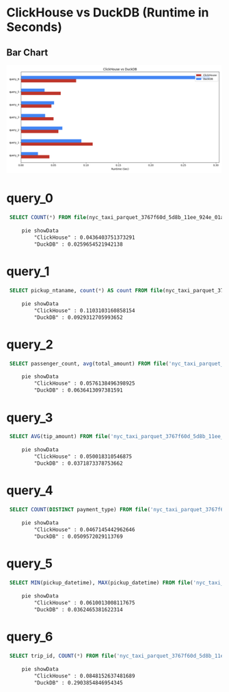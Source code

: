 # ClickHouse vs DuckDB (Runtime in Seconds)

## Bar Chart
![Bar Chart](bar_chart.png)
# query_0
```sql
 SELECT COUNT(*) FROM file(nyc_taxi_parquet_3767f60d_5d8b_11ee_924e_01a4aa584ed2.parquet);
```

```mermaid
     pie showData
         "ClickHouse" : 0.0436403751373291
         "DuckDB" : 0.0259654521942138
```
# query_1
```sql
 SELECT pickup_ntaname, count(*) AS count FROM file(nyc_taxi_parquet_3767f60d_5d8b_11ee_924e_01a4aa584ed2.parquet) GROUP BY pickup_ntaname ORDER BY count DESC LIMIT 10;
```

```mermaid
     pie showData
         "ClickHouse" : 0.1103103160858154
         "DuckDB" : 0.0929312705993652
```
# query_2
```sql
 SELECT passenger_count, avg(total_amount) FROM file('nyc_taxi_parquet_3767f60d_5d8b_11ee_924e_01a4aa584ed2.parquet') GROUP BY passenger_count;
```

```mermaid
     pie showData
         "ClickHouse" : 0.0576138496398925
         "DuckDB" : 0.0636413097381591
```
# query_3
```sql
 SELECT AVG(tip_amount) FROM file('nyc_taxi_parquet_3767f60d_5d8b_11ee_924e_01a4aa584ed2.parquet');
```

```mermaid
     pie showData
         "ClickHouse" : 0.050018310546875
         "DuckDB" : 0.0371873378753662
```
# query_4
```sql
 SELECT COUNT(DISTINCT payment_type) FROM file('nyc_taxi_parquet_3767f60d_5d8b_11ee_924e_01a4aa584ed2.parquet');
```

```mermaid
     pie showData
         "ClickHouse" : 0.0467145442962646
         "DuckDB" : 0.0509572029113769
```
# query_5
```sql
 SELECT MIN(pickup_datetime), MAX(pickup_datetime) FROM file('nyc_taxi_parquet_3767f60d_5d8b_11ee_924e_01a4aa584ed2.parquet');
```

```mermaid
     pie showData
         "ClickHouse" : 0.0610013008117675
         "DuckDB" : 0.0362465381622314
```
# query_6
```sql
 SELECT trip_id, COUNT(*) FROM file('nyc_taxi_parquet_3767f60d_5d8b_11ee_924e_01a4aa584ed2.parquet') GROUP BY trip_id ORDER BY COUNT(*) DESC LIMIT 10;;
```

```mermaid
     pie showData
         "ClickHouse" : 0.0848152637481689
         "DuckDB" : 0.2903854846954345
```
